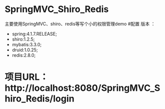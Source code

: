 # SpringMVC_Shiro_Redis
主要使用SpringMVC、shiro、redis等写个小的权限管理demo
#配置 版本 ：
  - spring:4.1.7.RELEASE;
  - shiro:1.2.5;
  - mybatis:3.3.0;
  - druid:1.0.25;
  - redis:2.8.0;
  
#  项目URL：http://localhost:8080/SpringMVC_Shiro_Redis/login
